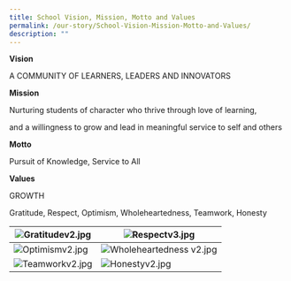 ```yaml
---
title: School Vision, Mission, Motto and Values
permalink: /our-story/School-Vision-Mission-Motto-and-Values/
description: ""
---
```

**Vision**

  

A COMMUNITY OF LEARNERS, LEADERS AND INNOVATORS

  

**Mission**

  

Nurturing students of character who thrive through love of learning, 

and a willingness to grow and lead in meaningful service to self and others

  

**Motto**

  

Pursuit of Knowledge, Service to All

  

**Values**

  

GROWTH

Gratitude, Respect, Optimism, Wholeheartedness, Teamwork, Honesty

  

| ![Gratitudev2.jpg](https://yiochukangsec-moe-edu-sg-admin.cwp.sg/qql/slot/u133/Our%20Story/School%20Logo/Gratitudev2.jpg) | ![Respectv3.jpg](https://yiochukangsec-moe-edu-sg-admin.cwp.sg/qql/slot/u133/Our%20Story/School%20Logo/Respectv3.jpg) |
| --- | --- |
| ![Optimismv2.jpg](https://yiochukangsec-moe-edu-sg-admin.cwp.sg/qql/slot/u133/Our%20Story/School%20Logo/Optimismv2.jpg) | ![Wholeheartedness v2.jpg](https://yiochukangsec-moe-edu-sg-admin.cwp.sg/qql/slot/u133/Our%20Story/School%20Logo/Wholeheartedness%20v2.jpg) |
| ![Teamworkv2.jpg](https://yiochukangsec-moe-edu-sg-admin.cwp.sg/qql/slot/u133/Our%20Story/School%20Logo/Teamworkv2.jpg) | ![Honestyv2.jpg](https://yiochukangsec-moe-edu-sg-admin.cwp.sg/qql/slot/u133/Our%20Story/School%20Logo/Honestyv2.jpg) |